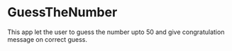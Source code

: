 # GuessTheNumber
This app let the user to guess the number upto 50 and give congratulation message on correct guess.
